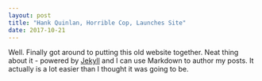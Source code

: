 ```yaml
---
layout: post
title: "Hank Quinlan, Horrible Cop, Launches Site"
date: 2017-10-21
---
```


Well. Finally got around to putting this old website together. Neat thing about it - powered by [Jekyll](http://jekyllrb.com) and I can use Markdown to author my posts. It actually is a lot easier than I thought it was going to be.

